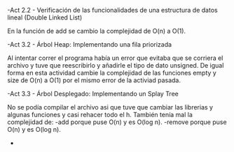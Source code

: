 -Act 2.2 - Verificación de las funcionalidades de una estructura de datos lineal (Double Linked List)

En la función de add se cambio la complejidad de O(n) a O(1).

-Act 3.2 - Árbol Heap: Implementando una fila priorizada

Al intentar correr el programa había un error que evitaba que se corriera el archivo y tuve que reescribirlo y añadirle el tipo de dato unsigned.
De igual forma en esta actividad cambie la complejidad de las funciones empty y size de O(n) a O(1) por el mismo error de la activiad pasada.

-Act 3.3 - Árbol Desplegado: Implementando un Splay Tree

No se podía compilar el archivo asi que tuve que cambiar las librerias y algunas funciones y casi rehacer todo el h.
También tenía mal la complejidad de:
-add porque puse O(n) y es O(log n).
-remove porque puse O(n) y es O(log n).

-


